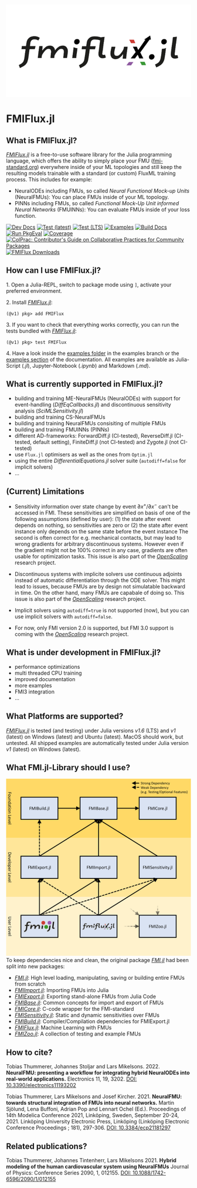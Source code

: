 ![FMIFlux.jl Logo](https://github.com/ThummeTo/FMIFlux.jl/blob/main/logo/dark/fmifluxjl_logo_640_320.png?raw=true "FMIFlux.jl Logo")
# FMIFlux.jl

## What is FMIFlux.jl?
[*FMIFlux.jl*](https://github.com/ThummeTo/FMIFlux.jl) is a free-to-use software library for the Julia programming language, which offers the ability to simply place your FMU ([fmi-standard.org](http://fmi-standard.org/)) everywhere inside of your ML topologies and still keep the resulting models trainable with a standard (or custom) FluxML training process. This includes for example:
- NeuralODEs including FMUs, so called *Neural Functional Mock-up Units* (NeuralFMUs): 
You can place FMUs inside of your ML topology.
- PINNs including FMUs, so called *Functional Mock-Up Unit informed Neural Networks* (FMUINNs): 
You can evaluate FMUs inside of your loss function. 


[![Dev Docs](https://img.shields.io/badge/docs-dev-blue.svg)](https://ThummeTo.github.io/FMIFlux.jl/dev) 
[![Test (latest)](https://github.com/ThummeTo/FMIFlux.jl/actions/workflows/TestLatest.yml/badge.svg)](https://github.com/ThummeTo/FMIFlux.jl/actions/workflows/TestLatest.yml)
[![Test (LTS)](https://github.com/ThummeTo/FMIFlux.jl/actions/workflows/TestLTS.yml/badge.svg)](https://github.com/ThummeTo/FMIFlux.jl/actions/workflows/TestLTS.yml)
[![Examples](https://github.com/ThummeTo/FMIFlux.jl/actions/workflows/Example.yml/badge.svg)](https://github.com/ThummeTo/FMIFlux.jl/actions/workflows/Example.yml)
[![Build Docs](https://github.com/ThummeTo/FMIFlux.jl/actions/workflows/Documentation.yml/badge.svg)](https://github.com/ThummeTo/FMIFlux.jl/actions/workflows/Documentation.yml)
[![Run PkgEval](https://github.com/ThummeTo/FMIFlux.jl/actions/workflows/Eval.yml/badge.svg)](https://github.com/ThummeTo/FMIFlux.jl/actions/workflows/Eval.yml)
[![Coverage](https://codecov.io/gh/ThummeTo/FMIFlux.jl/branch/main/graph/badge.svg)](https://codecov.io/gh/ThummeTo/FMIFlux.jl)
[![ColPrac: Contributor's Guide on Collaborative Practices for Community Packages](https://img.shields.io/badge/ColPrac-Contributor's%20Guide-blueviolet)](https://github.com/SciML/ColPrac)
[![FMIFlux Downloads](https://shields.io/endpoint?url=https://pkgs.genieframework.com/api/v1/badge/FMIFlux)](https://pkgs.genieframework.com?packages=FMIFlux)

## How can I use FMIFlux.jl?

1\. Open a Julia-REPL, switch to package mode using `]`, activate your preferred environment.

2\. Install  [*FMIFlux.jl*](https://github.com/ThummeTo/FMIFlux.jl):
```julia-repl
(@v1) pkg> add FMIFlux
```

3\. If you want to check that everything works correctly, you can run the tests bundled with [*FMIFlux.jl*](https://github.com/ThummeTo/FMIFlux.jl):
```julia-repl
(@v1) pkg> test FMIFlux
```

4\. Have a look inside the [examples folder](https://github.com/ThummeTo/FMIFlux.jl/tree/examples/examples) in the examples branch or the [examples section](https://thummeto.github.io/FMIFlux.jl/dev/examples/overview/) of the documentation. All examples are available as Julia-Script (*.jl*), Jupyter-Notebook (*.ipynb*) and Markdown (*.md*).

## What is currently supported in FMIFlux.jl?
- building and training ME-NeuralFMUs (NeuralODEs) with support for event-handling (*DiffEqCallbacks.jl*) and discontinuous sensitivity analysis (*SciMLSensitivity.jl*)
- building and training CS-NeuralFMUs 
- building and training NeuralFMUs consisiting of multiple FMUs
- building and training FMUINNs (PINNs)
- different AD-frameworks: ForwardDiff.jl (CI-tested), ReverseDiff.jl (CI-tested, default setting), FiniteDiff.jl (not CI-tested) and Zygote.jl (not CI-tested)
- use `Flux.jl` optimisers as well as the ones from `Optim.jl`
- using the entire *DifferentialEquations.jl* solver suite (`autodiff=false` for implicit solvers)
- ...

## (Current) Limitations

- Sensitivity information over state change by event $\partial x^{+} / \partial x^{-}$ can't be accessed in FMI. 
These sensitivities are simplified on basis of one of the following assumptions (defined by user):
(1) the state after event depends on nothing, so sensitivities are zero or 
(2) the state after event instance only depends on the same state before the event instance
The second is often correct for e.g. mechanical contacts, but may lead to wrong gradients for arbitrary discontinuous systems. 
However even if the gradient might not be 100% correct in any case, gradients are often usable for optimization tasks. 
This issue is also part of the [*OpenScaling*](https://itea4.org/project/openscaling.html) research project.

- Discontinuous systems with implicite solvers use continuous adjoints instead of automatic differentiation through the ODE solver.
This might lead to issues, because FMUs are by design not simulatable backward in time. 
On the other hand, many FMUs are capabale of doing so.
This issue is also part of the [*OpenScaling*](https://itea4.org/project/openscaling.html) research project.

- Implicit solvers using `autodiff=true` is not supported (now), but you can use implicit solvers with `autodiff=false`.

- For now, only FMI version 2.0 is supported, but FMI 3.0 support is coming with the [*OpenScaling*](https://itea4.org/project/openscaling.html) research project.

## What is under development in FMIFlux.jl?
- performance optimizations
- multi threaded CPU training
- improved documentation
- more examples
- FMI3 integration
- ...

## What Platforms are supported?
[*FMIFlux.jl*](https://github.com/ThummeTo/FMIFlux.jl) is tested (and testing) under Julia versions *v1.6* (LTS) and *v1* (latest) on Windows (latest) and Ubuntu (latest). MacOS should work, but untested.
All shipped examples are automatically tested under Julia version *v1* (latest) on Windows (latest).

## What FMI.jl-Library should I use?
![FMI.jl Family](https://github.com/ThummeTo/FMI.jl/blob/main/docs/src/assets/FMI_JL_family.png?raw=true "FMI.jl Family")
To keep dependencies nice and clean, the original package [*FMI.jl*](https://github.com/ThummeTo/FMI.jl) had been split into new packages:
- [*FMI.jl*](https://github.com/ThummeTo/FMI.jl): High level loading, manipulating, saving or building entire FMUs from scratch
- [*FMIImport.jl*](https://github.com/ThummeTo/FMIImport.jl): Importing FMUs into Julia
- [*FMIExport.jl*](https://github.com/ThummeTo/FMIExport.jl): Exporting stand-alone FMUs from Julia Code
- [*FMIBase.jl*](https://github.com/ThummeTo/FMIBase.jl): Common concepts for import and export of FMUs
- [*FMICore.jl*](https://github.com/ThummeTo/FMICore.jl): C-code wrapper for the FMI-standard
- [*FMISensitivity.jl*](https://github.com/ThummeTo/FMISensitivity.jl): Static and dynamic sensitivities over FMUs
- [*FMIBuild.jl*](https://github.com/ThummeTo/FMIBuild.jl): Compiler/Compilation dependencies for FMIExport.jl
- [*FMIFlux.jl*](https://github.com/ThummeTo/FMIFlux.jl): Machine Learning with FMUs
- [*FMIZoo.jl*](https://github.com/ThummeTo/FMIZoo.jl): A collection of testing and example FMUs

## How to cite?
Tobias Thummerer, Johannes Stoljar and Lars Mikelsons. 2022. **NeuralFMU: presenting a workflow for integrating hybrid NeuralODEs into real-world applications.** Electronics 11, 19, 3202. [DOI: 10.3390/electronics11193202](https://doi.org/10.3390/electronics11193202)

Tobias Thummerer, Lars Mikelsons and Josef Kircher. 2021. **NeuralFMU: towards structural integration of FMUs into neural networks.** Martin Sjölund, Lena Buffoni, Adrian Pop and Lennart Ochel (Ed.). Proceedings of 14th Modelica Conference 2021, Linköping, Sweden, September 20-24, 2021. Linköping University Electronic Press, Linköping (Linköping Electronic Conference Proceedings ; 181), 297-306. [DOI: 10.3384/ecp21181297](https://doi.org/10.3384/ecp21181297)

## Related publications?
Tobias Thummerer, Johannes Tintenherr, Lars Mikelsons 2021. **Hybrid modeling of the human cardiovascular system using NeuralFMUs** Journal of Physics: Conference Series 2090, 1, 012155. [DOI: 10.1088/1742-6596/2090/1/012155](https://doi.org/10.1088/1742-6596/2090/1/012155)

